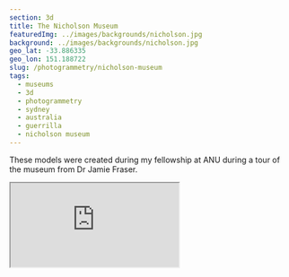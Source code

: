 ```yaml
---
section: 3d
title: The Nicholson Museum
featuredImg: ../images/backgrounds/nicholson.jpg
background: ../images/backgrounds/nicholson.jpg
geo_lat: -33.886335
geo_lon: 151.188722
slug: /photogrammetry/nicholson-museum
tags:
  - museums
  - 3d
  - photogrammetry
  - sydney
  - australia
  - guerrilla
  - nicholson museum
---
```


These models were created during my fellowship at ANU during a tour of the museum from Dr Jamie Fraser.

<div class="ratio ratio-1x1 mb-3">
    <iframe title="A 3D model playlist from the Nicholson Museum, Sydney" src="https://sketchfab.com/playlists/embed?collection=57be5a814cce4dab9ed891e65771213a"  allow="autoplay; fullscreen; vr" mozallowfullscreen="true" webkitallowfullscreen="true"></iframe>
</div>
